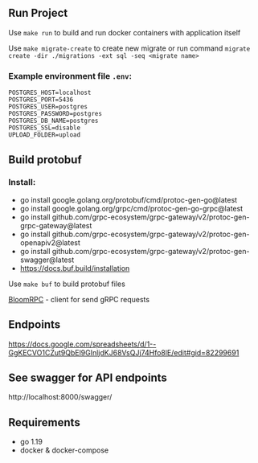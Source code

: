 ## Run Project

Use ```make run``` to build and run docker containers with application itself

Use ```make migrate-create``` to create new migrate or run command ```migrate create -dir ./migrations -ext sql -seq <migrate name>```


### Example environment file ```.env```:

```
POSTGRES_HOST=localhost
POSTGRES_PORT=5436
POSTGRES_USER=postgres
POSTGRES_PASSWORD=postgres
POSTGRES_DB_NAME=postgres
POSTGRES_SSL=disable
UPLOAD_FOLDER=upload
```

## Build protobuf

### Install:
- go install google.golang.org/protobuf/cmd/protoc-gen-go@latest
- go install google.golang.org/grpc/cmd/protoc-gen-go-grpc@latest
- go install github.com/grpc-ecosystem/grpc-gateway/v2/protoc-gen-grpc-gateway@latest
- go install github.com/grpc-ecosystem/grpc-gateway/v2/protoc-gen-openapiv2@latest
- go install github.com/grpc-ecosystem/grpc-gateway/v2/protoc-gen-swagger@latest
- https://docs.buf.build/installation

Use ```make buf``` to build protobuf files

[BloomRPC](https://github.com/bloomrpc/bloomrpc) - client for send gRPC requests


## Endpoints

https://docs.google.com/spreadsheets/d/1--GgKECVO1CZut9QbEl9GInljdKJ68VsQJj74Hfo8lE/edit#gid=82299691

## See swagger for API endpoints
http://localhost:8000/swagger/

## Requirements
- go 1.19
- docker & docker-compose

